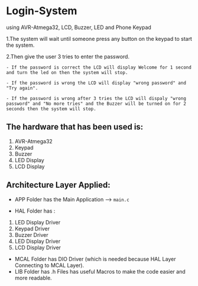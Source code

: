 # Login-System
using AVR-Atmega32, LCD, Buzzer, LED and Phone Keypad

1.The system will wait until someone press any button on the keypad to start the system.

2.Then give the user 3 tries to enter the password.

	- If the password is correct the LCD will display Welcome for 1 second and turn the led on then the system will stop.

	- If the password is wrong the LCD will display "wrong password" and "Try again".
	
	- If the password is wrong after 3 tries the LCD will dispaly "wrong password" and "No more tries" and the Buzzer will be turned on for 2 seconds then the system will stop.


## The hardware that has been used is:  
1. AVR-Atmega32
2. Keypad
3. Buzzer
4. LED Display
5. LCD Display

## Architecture Layer Applied:

- APP Folder has the Main Application --> `main.c`
  
- HAL Folder has : 
1. LED Display Driver
2. Keypad Driver
3. Buzzer Driver
4. LED Display Driver
5. LCD Display Driver
       
- MCAL Folder has DIO Driver (which is needed because HAL Layer Connecting to MCAL Layer).
- LIB Folder has .h Files has useful Macros to make the code easier and more readable.
